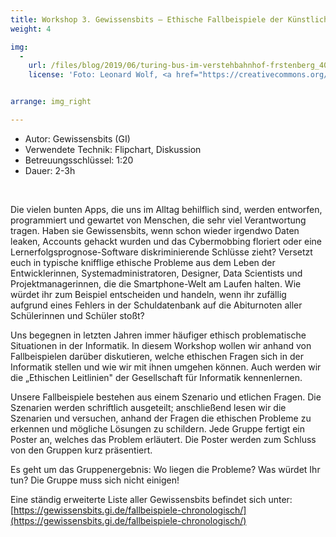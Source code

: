 ```yaml
---
title: Workshop 3. Gewissensbits – Ethische Fallbeispiele der Künstlichen Intelligenz
weight: 4

img:
  -
    url: /files/blog/2019/06/turing-bus-im-verstehbahnhof-frstenberg_40923808053_o-sm.jpg
    license: 'Foto: Leonard Wolf, <a href="https://creativecommons.org/licenses/by/4.0/">CC BY 4.0</a> Turing-Bus'


arrange: img_right

---
```


* Autor: Gewissensbits (GI)
* Verwendete Technik: Flipchart, Diskussion
* Betreuungsschlüssel: 1:20
* Dauer: 2-3h<br>
<br>

Die vielen bunten Apps, die uns im Alltag behilflich sind, werden entworfen, programmiert und gewartet von Menschen, die sehr viel Verantwortung tragen. Haben sie Gewissensbits, wenn schon wieder irgendwo Daten leaken, Accounts gehackt wurden und das Cybermobbing floriert oder eine Lernerfolgsprognose-Software diskriminierende Schlüsse zieht? Versetzt euch in typische knifflige ethische Probleme aus dem Leben der Entwicklerinnen, Systemadministratoren, Designer, Data Scientists und Projektmanagerinnen, die die Smartphone-Welt am Laufen halten. Wie würdet ihr zum Beispiel entscheiden und handeln, wenn ihr zufällig aufgrund eines Fehlers in der Schuldatenbank auf die Abiturnoten aller Schülerinnen und Schüler stoßt?

Uns begegnen in letzten Jahren immer häufiger ethisch problematische Situationen in der Informatik. In diesem Workshop wollen wir anhand von Fallbeispielen darüber diskutieren, welche ethischen Fragen sich in der Informatik stellen und wie wir mit ihnen umgehen können. Auch werden wir die „Ethischen Leitlinien" der Gesellschaft für Informatik kennenlernen. 

Unsere Fallbeispiele bestehen aus einem Szenario und etlichen Fragen. Die Szenarien werden schriftlich ausgeteilt; anschließend lesen wir die Szenarien und versuchen, anhand der Fragen die ethischen Probleme zu erkennen und mögliche Lösungen zu schildern. Jede Gruppe fertigt ein Poster an, welches das Problem erläutert. Die Poster werden zum Schluss von den Gruppen kurz präsentiert.

Es geht um das Gruppenergebnis: Wo liegen die Probleme? Was würdet Ihr tun? Die Gruppe muss sich nicht einigen!

Eine ständig erweiterte Liste aller Gewissensbits befindet sich unter: [https://gewissensbits.gi.de/fallbeispiele-chronologisch/](https://gewissensbits.gi.de/fallbeispiele-chronologisch/) 
